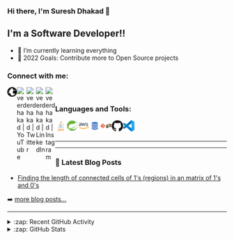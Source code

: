 ### Hi there, I'm Suresh Dhakad 👋


## I'm a  Software Developer!!

- 🌱 I’m currently learning everything
- 🥅 2022 Goals: Contribute more to Open Source projects
### Connect with me:

[<img align="left" alt="veerdhakad.com" width="22px" src="https://raw.githubusercontent.com/iconic/open-iconic/master/svg/globe.svg" />][website]
[<img align="left" alt="veerdhakad | YouTube" width="22px" src="https://cdn.jsdelivr.net/npm/simple-icons@v3/icons/youtube.svg" />][youtube]
[<img align="left" alt="veerdhakad | Twitter" width="22px" src="https://cdn.jsdelivr.net/npm/simple-icons@v3/icons/twitter.svg" />][twitter]
[<img align="left" alt="veerdhakad | LinkedIn" width="22px" src="https://cdn.jsdelivr.net/npm/simple-icons@v3/icons/linkedin.svg" />][linkedin]
[<img align="left" alt="veerdhakad | Instagram" width="22px" src="https://cdn.jsdelivr.net/npm/simple-icons@v3/icons/instagram.svg" />][instagram]

<br />

### Languages and Tools:
[<img align="left" alt="JAVA" width="26px" src="https://raw.githubusercontent.com/github/explore/80688e429a7d4ef2fca1e82350fe8e3517d3494d/topics/java/java.png" />][youtube]
[<img align="left" alt="Spring Boot" width="26px" src="https://raw.githubusercontent.com/github/explore/80688e429a7d4ef2fca1e82350fe8e3517d3494d/topics/spring-boot/spring-boot.png" />][youtube]
[<img align="left" alt="AWS" width="26px" src="https://raw.githubusercontent.com/github/explore/fbceb94436312b6dacde68d122a5b9c7d11f9524/topics/aws/aws.png" />][youtube]
[<img align="left" alt="SQL" width="26px" src="https://raw.githubusercontent.com/github/explore/80688e429a7d4ef2fca1e82350fe8e3517d3494d/topics/sql/sql.png" />][youtube]
[<img align="left" alt="Git" width="26px" src="https://raw.githubusercontent.com/github/explore/80688e429a7d4ef2fca1e82350fe8e3517d3494d/topics/git/git.png" />][youtube]
[<img align="left" alt="GitHub" width="26px" src="https://raw.githubusercontent.com/github/explore/78df643247d429f6cc873026c0622819ad797942/topics/github/github.png" />][youtube]
[<img align="left" alt="Visual Studio Code" width="26px" src="https://raw.githubusercontent.com/github/explore/80688e429a7d4ef2fca1e82350fe8e3517d3494d/topics/visual-studio-code/visual-studio-code.png" />][youtube]

<br />
<br />

---


---

### 📕 Latest Blog Posts

<!-- BLOG-POST-LIST:START -->
- [Finding the length of connected cells of 1's (regions) in an matrix of 1's and 0's](https://programmingbyveer.blogspot.com/2019/07/finding-length-of-connected-cells-of-1s.html)
<!-- BLOG-POST-LIST:END -->

➡️ [more blog posts...](https://programmingbyveer.blogspot.com/)

---

<details>
  <summary>:zap: Recent GitHub Activity</summary>
  
<!--START_SECTION:activity-->

<!--END_SECTION:activity-->

</details>

<details>
  <summary>:zap: GitHub Stats</summary>

  <img align="left" alt="veerdhakad's GitHub Stats" src="https://github-readme-stats.veerdhakad4568.vercel.app/api?username=veerdhakad4568&show_icons=true&hide_border=true" />

</details>

[website]: https://veerdhakad.com
[twitter]: https://twitter.com/veer04568
[youtube]: https://www.youtube.com/channel/UCviajVjvvAgfDTODjZ1Yy6g/videos?view_as=subscriber
[instagram]: https://instagram.com/_veerdhakad
[linkedin]: https://linkedin.com/in/
